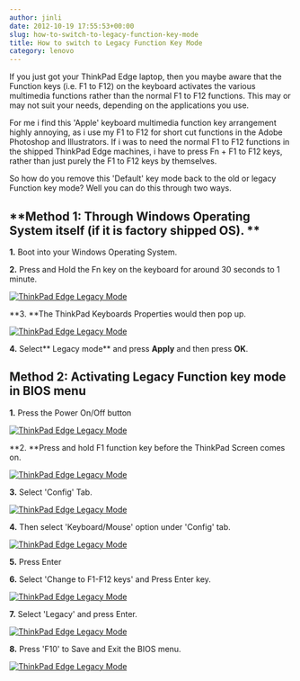 ```yaml
---
author: jinli
date: 2012-10-19 17:55:53+00:00
slug: how-to-switch-to-legacy-function-key-mode
title: How to switch to Legacy Function Key Mode
category: lenovo
---
```

If you just got your ThinkPad Edge laptop, then you maybe aware that the Function keys (i.e. F1 to F12) on the keyboard activates the various multimedia functions rather than the normal F1 to F12 functions. This may or may not suit your needs, depending on the applications you use.

For me i find this 'Apple' keyboard multimedia function key arrangement highly annoying, as i use my F1 to F12 for short cut functions in the Adobe Photoshop and Illustrators. If i was to need the normal F1 to F12 functions in the shipped ThinkPad Edge machines, i have to press Fn + F1 to F12 keys, rather than just purely the F1 to F12 keys by themselves.

So how do you remove this 'Default' key mode back to the old or legacy Function key mode? Well you can do this through two ways.




## **Method 1: Through Windows Operating System itself (if it is factory shipped OS). **


**1.** Boot into your Windows Operating System.

**2.** Press and Hold the Fn key on the keyboard for around 30 seconds to 1 minute.

[![ThinkPad Edge Legacy Mode](http://farm9.staticflickr.com/8334/8102826830_0507a6898e_n.jpg)](http://www.flickr.com/photos/60081959@N04/8102826830/)

<!-- more -->

**3. **The ThinkPad Keyboards Properties would then pop up.

[![ThinkPad Edge Legacy Mode](http://farm9.staticflickr.com/8469/8102814507_b2458cf688_n.jpg)](http://www.flickr.com/photos/60081959@N04/8102814507/)

**4.** Select** Legacy mode** and press **Apply** and then press **OK**.




## **Method 2: Activating Legacy Function key mode in BIOS menu**


**1.** Press the Power On/Off button

[![ThinkPad Edge Legacy Mode](http://farm9.staticflickr.com/8468/8102827524_678297a1ed_n.jpg)](http://www.flickr.com/photos/60081959@N04/8102827524/)

**2. **Press and hold F1 function key before the ThinkPad Screen comes on.

[![ThinkPad Edge Legacy Mode](http://farm9.staticflickr.com/8194/8102827650_755c0a905a_n.jpg)](http://www.flickr.com/photos/60081959@N04/8102827650/)

**3.** Select 'Config' Tab.

[![ThinkPad Edge Legacy Mode](http://farm9.staticflickr.com/8463/8102815043_956b0860f5_n.jpg)](http://www.flickr.com/photos/60081959@N04/8102815043/)

**4.** Then select 'Keyboard/Mouse' option under 'Config' tab.

[![ThinkPad Edge Legacy Mode](http://farm9.staticflickr.com/8052/8102815225_739e22d316_n.jpg)](http://www.flickr.com/photos/60081959@N04/8102815225/)

**5.** Press Enter

**6.** Select 'Change to F1-F12 keys' and Press Enter key.

[![ThinkPad Edge Legacy Mode](http://farm9.staticflickr.com/8472/8102828160_8b76e2cb47_n.jpg)](http://www.flickr.com/photos/60081959@N04/8102828160/)

**7.** Select 'Legacy' and press Enter.

[![ThinkPad Edge Legacy Mode](http://farm9.staticflickr.com/8472/8102828326_357aac76ba_n.jpg)](http://www.flickr.com/photos/60081959@N04/8102828326/)

**8.** Press 'F10' to Save and Exit the BIOS menu.

[![ThinkPad Edge Legacy Mode](http://farm9.staticflickr.com/8468/8102814101_cb33be0773_n.jpg)](http://www.flickr.com/photos/60081959@N04/8102814101/)
